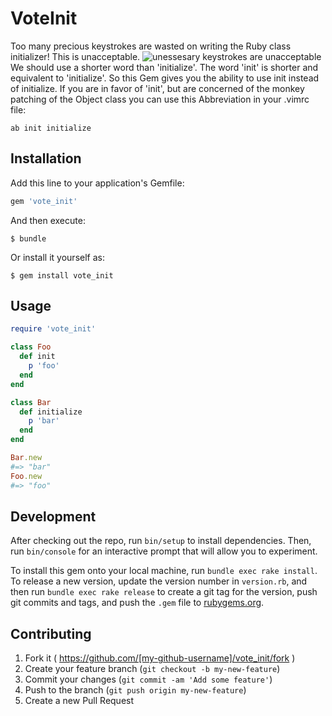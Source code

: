 # VoteInit

Too many precious keystrokes are wasted on writing the Ruby class initializer!
This is unacceptable.
![unessesary keystrokes are unacceptable](http://media.giphy.com/media/QUaqJRizED5NC/giphy.gif)
We should use a shorter word than 'initialize'. The word 'init' is shorter and equivalent to 'initialize'.
So this Gem gives you the ability to use init instead of initialize.
If you are in favor of 'init', but are concerned of the monkey patching of the Object class you can use this Abbreviation in your .vimrc file:

```vim
ab init initialize
```

## Installation

Add this line to your application's Gemfile:

```ruby
gem 'vote_init'
```

And then execute:

    $ bundle

Or install it yourself as:

    $ gem install vote_init

## Usage

```ruby
require 'vote_init'

class Foo
  def init
    p 'foo'
  end
end

class Bar
  def initialize
    p 'bar'
  end
end

Bar.new
#=> "bar"
Foo.new
#=> "foo"
```

## Development

After checking out the repo, run `bin/setup` to install dependencies. Then, run `bin/console` for an interactive prompt that will allow you to experiment.

To install this gem onto your local machine, run `bundle exec rake install`. To release a new version, update the version number in `version.rb`, and then run `bundle exec rake release` to create a git tag for the version, push git commits and tags, and push the `.gem` file to [rubygems.org](https://rubygems.org).

## Contributing

1. Fork it ( https://github.com/[my-github-username]/vote_init/fork )
2. Create your feature branch (`git checkout -b my-new-feature`)
3. Commit your changes (`git commit -am 'Add some feature'`)
4. Push to the branch (`git push origin my-new-feature`)
5. Create a new Pull Request
